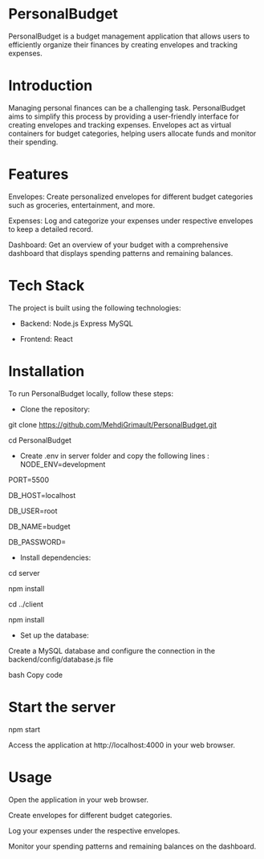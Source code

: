 # PersonalBudget
PersonalBudget is a budget management application that allows users to efficiently organize their finances by creating envelopes and tracking expenses.

# Introduction
Managing personal finances can be a challenging task. PersonalBudget aims to simplify this process by providing a user-friendly interface for creating envelopes and tracking expenses. Envelopes act as virtual containers for budget categories, helping users allocate funds and monitor their spending.

# Features
Envelopes: Create personalized envelopes for different budget categories such as groceries, entertainment, and more.

Expenses: Log and categorize your expenses under respective envelopes to keep a detailed record.

Dashboard: Get an overview of your budget with a comprehensive dashboard that displays spending patterns and remaining balances.

# Tech Stack
The project is built using the following technologies:

- Backend:
Node.js
Express
MySQL

- Frontend:
React

# Installation
To run PersonalBudget locally, follow these steps:

- Clone the repository:

git clone https://github.com/MehdiGrimault/PersonalBudget.git

cd PersonalBudget

- Create .env in server folder and copy the following lines :
NODE_ENV=development

PORT=5500

DB_HOST=localhost

DB_USER=root

DB_NAME=budget

DB_PASSWORD=

- Install dependencies:

cd server

npm install

cd ../client

npm install

- Set up the database:

Create a MySQL database and configure the connection in the backend/config/database.js file

bash
Copy code
# Start the server
npm start

Access the application at http://localhost:4000 in your web browser.

# Usage
Open the application in your web browser.

Create envelopes for different budget categories.

Log your expenses under the respective envelopes.

Monitor your spending patterns and remaining balances on the dashboard.
